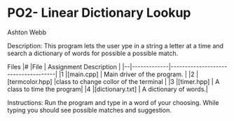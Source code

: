 # PO2- Linear Dictionary Lookup
Ashton Webb

Description:
This program lets the user ype in a string a letter at a time and search a dictionary of words for possible a possible match.


Files
|# |File         | Assignment Description              |
|--|-------------|-------------------------------------|
|1 |[main.cpp]   | Main driver of the program.         |
|2 |[termcolor.hpp]   |class to change collor of the terminal       |
|3 |[timer.hpp] | A class to time the program|
|4 |[dictionary.txt] | A dictionary of words.|

Instructions:
Run the program and type in a word of your choosing. While typing you should see possible matches and suggestion.

